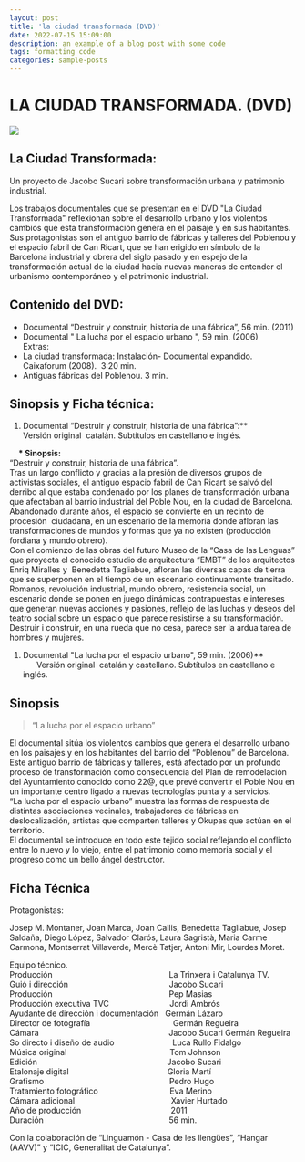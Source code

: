 ```yaml
---
layout: post
title: 'la ciudad transformada (DVD)'
date: 2022-07-15 15:09:00
description: an example of a blog post with some code
tags: formatting code
categories: sample-posts
---
```


# LA CIUDAD TRANSFORMADA. (DVD)

![](https://www.jacobosucari.com/webyep-system/data/userfiles/images/background_interior_3.jpg)

## La Ciudad Transformada:

Un proyecto de Jacobo Sucari sobre transformación urbana y patrimonio industrial.

Los trabajos documentales que se presentan en el DVD "La Ciudad Transformada" reflexionan sobre el desarrollo urbano y los violentos cambios que esta transformación genera en el paisaje y en sus habitantes.  
Sus protagonistas son el antiguo barrio de fábricas y talleres del Poblenou y el espacio fabril de Can Ricart, que se han erigido en símbolo de la Barcelona industrial y obrera del siglo pasado y en espejo de la transformación actual de la ciudad hacia nuevas maneras de entender el urbanismo contemporáneo y el patrimonio industrial.

## Contenido del DVD:
- Documental “Destruir y construir, historia de una fábrica”, 56 min. (2011)  
- Documental " La lucha por el espacio urbano ", 59 min. (2006)  
Extras:  
- La ciudad transformada: Instalación- Documental expandido. Caixaforum (2008).  3:20 min.  
- Antiguas fábricas del Poblenou. 3 min.

## Sinopsis y Ficha técnica:  
1. Documental “Destruir y construir, historia de una fábrica”:**  
Versión original  catalán. Subtítulos en castellano e inglés.

    **\* Sinopsis:**  
“Destruir y construir, historia de una fábrica”.  
Tras un largo conflicto y gracias a la presión de diversos grupos de activistas sociales, el antiguo espacio fabril de Can Ricart se salvó del derribo al que estaba condenado por los planes de transformación urbana que afectaban al barrio industrial del Poble Nou, en la ciudad de Barcelona.  
Abandonado durante años, el espacio se convierte en un recinto de procesión  ciudadana, en un escenario de la memoria donde afloran las transformaciones de mundos y formas que ya no existen (producción fordiana y mundo obrero).  
Con el comienzo de las obras del futuro Museo de la “Casa de las Lenguas” que proyecta el conocido estudio de arquitectura “EMBT” de los arquitectos Enriq Miralles y  Benedetta Tagliabue, afloran las diversas capas de tierra que se superponen en el tiempo de un escenario continuamente transitado. Romanos, revolución industrial, mundo obrero, resistencia social, un escenario donde se ponen en juego dinámicas contrapuestas e intereses que generan nuevas acciones y pasiones, reflejo de las luchas y deseos del teatro social sobre un espacio que parece resistirse a su transformación.  
Destruir i construir, en una rueda que no cesa, parece ser la ardua tarea de hombres y mujeres.

  
1. Documental "La lucha por el espacio urbano", 59 min. (2006)**  
      Versión original  catalán y castellano. Subtítulos en castellano e inglés.

## Sinopsis

>“La lucha por el espacio urbano”  

El documental sitúa los violentos cambios que genera el desarrollo urbano en los paisajes y en los habitantes del barrio del “Poblenou” de Barcelona.  
Este antiguo barrio de fábricas y talleres, está afectado por un profundo proceso de transformación como consecuencia del Plan de remodelación del Ayuntamiento conocido como 22@, que prevé convertir el Poble Nou en un importante centro ligado a nuevas tecnologías punta y a servicios.  
“La lucha por el espacio urbano” muestra las formas de respuesta de distintas asociaciones vecinales, trabajadores de fábricas en deslocalización, artistas que comparten talleres y Okupas que actúan en el territorio.  
El documental se introduce en todo este tejido social reflejando el conflicto entre lo nuevo y lo viejo, entre el patrimonio como memoria social y el progreso como un bello ángel destructor.

  
## Ficha Técnica

Protagonistas:  

Josep M. Montaner, Joan Marca, Joan Callis, Benedetta Tagliabue, Josep Saldaña, Diego López, Salvador Clarós, Laura Sagristà, Maria Carme Carmona, Montserrat Villaverde, Mercè Tatjer, Antoni Mir, Lourdes Moret.

  
Equipo técnico.  
Producción                                                    La Trinxera i Catalunya TV.  
Guió i dirección                                             Jacobo Sucari  
Producción                                                    Pep Masias  
Producción executiva TVC                           Jordi Ambrós  
Ayudante de dirección i documentación   Germán Lázaro  
Director de fotografía                                     Germán Regueira  
Cámara                                                          Jacobo Sucari Germán Regueira  
So directo i diseño de audio                          Luca Rullo Fidalgo  
Música original                                              Tom Johnson  
Edición                                                          Jacobo Sucari  
Etalonaje digital                                            Gloria Martí  
Grafismo                                                        Pedro Hugo  
Tratamiento fotográfico                                Eva Merino  
Cámara adicional                                           Xavier Hurtado  
Año de producción                                        2011  
Duración                                                        56 min.


Con la colaboración de “Linguamón - Casa de les llengües”, “Hangar (AAVV)” y “ICIC, Generalitat de Catalunya”.
